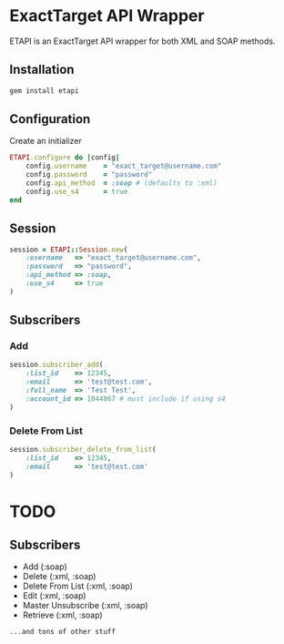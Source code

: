ExactTarget API Wrapper
=======================

ETAPI is an ExactTarget API wrapper for both XML and SOAP methods.

Installation
------------

```ruby
gem install etapi
```

Configuration
-------------

Create an initializer

```ruby
ETAPI.configure do |config|
	config.username    = "exact_target@username.com"
	config.password    = "password"
	config.api_method  = :soap # (defaults to :xml)
	config.use_s4      = true
end
```

Session
-------

```ruby
session = ETAPI::Session.new(
	:username   => "exact_target@username.com",
	:password   => "password",
	:api_method => :soap,
	:use_s4     => true
)
```

Subscribers
-----------

### Add

```ruby
session.subscriber_add(
	:list_id    => 12345,
	:email      => 'test@test.com',
	:full_name  => 'Test Test',
	:account_id => 1044867 # must include if using s4
)
```

### Delete From List

```ruby
session.subscriber_delete_from_list(
	:list_id    => 12345,
	:email      => 'test@test.com'
)
```

TODO
====

Subscribers
-----------

* Add (:soap)
* Delete (:xml, :soap)
* Delete From List (:xml, :soap)
* Edit (:xml, :soap)
* Master Unsubscribe (:xml, :soap)
* Retrieve (:xml, :soap)

`...and tons of other stuff `